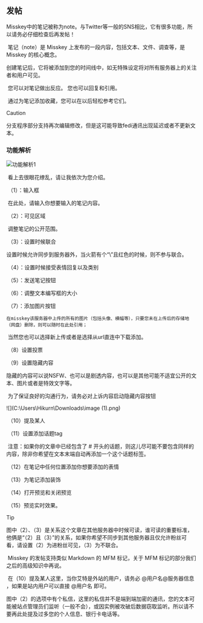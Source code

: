 ## **发帖**

​	Misskey中的笔记被称为note。与Twitter等一般的SNS相比，它有很多功能，所以请务必仔细检查后再发帖！

​	笔记（note）是 Misskey 上发布的一段内容，包括文本、文件、调查等，是 Misskey 的核心概念。 

​	创建笔记后，它将被添加到您的时间线中，如无特殊设定将对所有服务器上的关注者和用户可见。

​	您可以对笔记做出反应。 您也可以回复和引用。

​	通过为笔记添加收藏，您可以在以后轻松参考它们。

> [!CAUTION]
>
> 分支程序部分支持再次编辑修改，但是这可能导致fedi通讯出现延迟或者不更新文本。

### **功能解析**

![功能解析1](C:\Users\Hikurn\Downloads\image.png)

​	看上去很眼花缭乱，请让我依次为您介绍。

​	（1）：输入框

​	在此处，请输入你想要输入的笔记内容。

​	（2）：可见区域

​	调整笔记的公开范围。

​	（3）：设置时候联合

​	设置时候允许同步到服务器外，当火箭有个“\”且红色的时候，则不参与联合。

​	（4）：设置时候接受表情回复以及类别

​	（5）：发送笔记按钮

​	（6）：调整文本编写框的大小

​	（7）：添加图片按钮

 	在misskey该服务器中上传的所有的图片（包括头像、横幅等），只要您未在上传后的存储地（网盘）删除，则可以随时在此处引用；

​	当然您也可以选择新上传或者是选择从url直连中下载添加。

​	（8）设置投票

​	（9）设置隐藏内容

​	隐藏的内容可以说NSFW、也可以是剧透内容，也可以是其他可能不适宜公开的文本、图片或者是特效文字等。

​	为了保证良好的沟通行为，请务必对上诉内容启动隐藏内容按钮

![](C:\Users\Hikurn\Downloads\image (1).png)

​	（10）提及某人

​	（11）设置添加话题tag

​	注意：如果你的文章中已经包含了 # 开头的话题，则这儿尽可能不要包含同样的内容，除非你希望在文本末端自动再添加一个这个话题标签。

​	（12）在笔记中任何位置添加你想要添加的表情

​	（13）为笔记添加装饰

​	（14）打开预览和关闭预览

​	（15）预览实时效果。

> [!TIP]
>
> ​	图中（2）、（3）是关系这个文章在其他服务器中时候可读，谁可读的重要标准，他俩是“（2）且（3）”的关系，如果你希望不同步到其他服务器且仅允许粉丝可看，请设置（2）为进粉丝可见，（3）为不联合。
>
> ​	Misskey 的发帖支持类似 Markdown 的 MFM 标记，关于 MFM 标记的部分我们之后的高级知识中再说。
>
> ​	在（10）提及某人这里，当你艾特是外站的用户，请务必 @用户名@服务器信息 ，如果是站内用户可以直接 @用户名 即可。
>
> ​	图中（2）的选项中有个私信，这里的私信并不是端到端加密的通讯，您的文本可能被站点管理员们监听（一般不会），或因实例被攻破后数据窃取监听。所以请不要再此处提及过多您的个人信息、银行卡电话等。